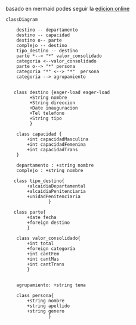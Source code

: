 basado en mermaid podes seguir la [edicion online](https://mermaid.live/edit#pako:eNqFVNuOmzAQ_RXLj7msIBdIULVPUd9WqrT7VCGtpmbCugUPMqbqNson9Sv6YzW3YAJteYicOeMzx3PGvnBBCfKIx0pkUJYnCamGPFaxYvZLsDRSEVuv7bIAbSBHZWgCCihAyASSMUIWqndhGxaUFxl-7eialBYwsqDXUS0HbAjYYr1-ZDFfxJx9h4z0qyBVUlbXJNbRg8GUtIS67uMk6z6pJfsw8LICdUkK2sRplTrTYA73RIsx0OqlgdelbX6aTt-adGm3Nd_y2WipUqYo_6JxBkikRiEkKRc7WSlMKqjSSsM9-IKZFZfhmfqGjgjr1jvha-98q_Hmq6tyKZUZkCcoRZXJvm3ThI9oZ-Yf-IsGVbbgdZi7YdhYxJbltC23YZrCTpPdyXKPAJkAmUg4DYUgm8E_WekGlZBgnXbwStXS_4LeN7OV0syFqyGpbTujeHOJz6RRpmp8BWacmYznvUGGxifqibu5_f1raogy1quZqLV4Jur41unrlzel_RUZLGqviXuQ7na48sv5S9DHocDMnpmmSIoKNc0aMRSsJfynWtPrXmas-IrnqHM7EPahbLbG3LzZsY55ZJcJ6G-xfUCvNg8qQ8_vSvDI6ApXvCpql7tXtQ8WoD4TuX95dOE_eHTwH4Jwd_QOvudvgk0Yrvg7j_zNQ3D0Nv7e34eH3XYXHK4r_rMh8B6Om32wO3hhGGy3O8_brzgm0pB-ap_15nW__gFWT9FR)

```mermaid
classDiagram

    destino -- departamento
    destino -- capacidad
    destino o-- parte
    complejo -- destino
    tipo_destino -- destino
    parte *--> "*" valor_consolidado 
    categoria <--valor_consolidado
    parte o--> "*" persona
    categoria "*" <--> "*"  persona
    categoria --> agrupamiento
   
   
   class destino {eager-load eager-load
         +String nombre
         +String direccion
         +Date inauguracion
         +Tel telefono
         +String tipo
         }

    class capacidad {
        +int capacidadMasculina
        +int capacidadFemenina
        +int capacidadTrans
    }

    departamento : +string nombre
    complejo : +string nombre

   class tipo_destino{
        +alcaidiaDepartamental
        +alcaidiaPenitenciaria
        +unidadPenitenciaria
                }

   class parte{
        +date fecha
        +foreign destino
        }

    class valor_consolidado{
        +int total
        +foreign categoría
        +int cantFem
        +int cantMas
        +int cantTrans
        }
        

    agrupamiento: +string tema

    class persona{
        +string nombre
        +string apellido
        +string genero
                }
     
```
